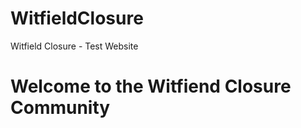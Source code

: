# WitfieldClosure
Witfield Closure - Test Website
<h1>Welcome to the Witfiend Closure Community</h1>
